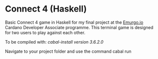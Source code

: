 # Connect 4 (Haskell)
Basic Connect 4 game in Haskell for my final project at the [Emurgo.io](https://emurgo.io/) Cardano Developer Associate programme.
This terminal game is designed for two users to play against each other. 


To be compiled with:
*cabal-install version 3.6.2.0*

Navigate to your project folder and use the command cabal run
